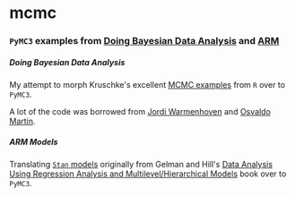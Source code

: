 # mcmc

### `PyMC3` examples from [Doing Bayesian Data Analysis][site] and [ARM][arm]

##### Doing Bayesian Data Analysis

My attempt to morph Kruschke's excellent [MCMC examples][examples] from `R` over to `PyMC3`.

A lot of the code was borrowed from [Jordi Warmenhoven][jordi] and [Osvaldo Martin][osvaldo].

[arm]:  https://github.com/stan-dev/example-models/wiki/ARM-Models-Sorted-by-Chapter
[site]: https://sites.google.com/site/doingbayesiandataanalysis/what-s-new-in-2nd-ed 
[examples]: https://sites.google.com/site/doingbayesiandataanalysis/software-installation

[jordi]: https://github.com/JWarmenhoven/DBDA-python
[osvaldo]: https://github.com/aloctavodia/Doing_bayesian_data_analysis


##### ARM Models

Translating [`Stan` models][arm] originally from Gelman and Hill's
[Data Analysis Using Regression Analysis and Multilevel/Hierarchical Models][gelman_hill]
book over to `PyMC3`.

[gelman_hill]: http://www.stat.columbia.edu/%7Egelman/arm/
